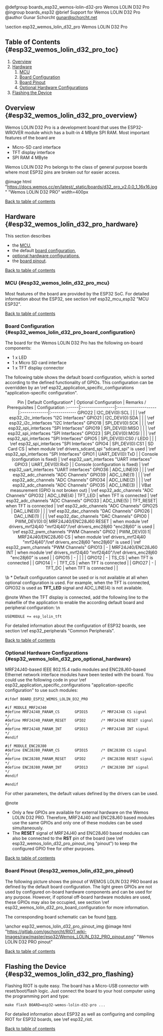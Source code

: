 <!--
SPDX-FileCopyrightText: 2018 Gunar Schorcht
SPDX-License-Identifier: LGPL-2.1-only
-->

@defgroup   boards_esp32_wemos-lolin-d32-pro Wemos LOLIN D32 Pro
@ingroup    boards_esp32
@brief      Support for Wemos LOLIN D32 Pro
@author     Gunar Schorcht <gunar@schorcht.net>

\section esp32_wemos_lolin_d32_pro Wemos LOLIN D32 Pro

## Table of Contents {#esp32_wemos_lolin_d32_pro_toc}

1. [Overview](#esp32_wemos_lolin_d32_pro_overview)
2. [Hardware](#esp32_wemos_lolin_d32_pro_hardware)
    1. [MCU](#esp32_wemos_lolin_d32_pro_mcu)
    2. [Board Configuration](#esp32_wemos_lolin_d32_pro_board_configuration)
    3. [Board Pinout](#esp32_wemos_lolin_d32_pro_pinout)
    4. [Optional Hardware Configurations](#esp32_wemos_lolin_d32_pro_optional_hardware)
3. [Flashing the Device](#esp32_wemos_lolin_d32_pro_flashing)

## Overview {#esp32_wemos_lolin_d32_pro_overview}

Wemos LOLIN D32 Pro is a development board that uses the ESP32-WROVER module
which has a built-in 4 MByte SPI RAM. Most important features of the board are

- Micro-SD card interface
- TFT display interface
- SPI RAM 4 MByte

Wemos LOLIN D32 Pro belongs to the class of general purpose boards where most
ESP32 pins are broken out for easier access.

@image html
"https://docs.wemos.cc/en/latest/_static/boards/d32_pro_v2.0.0_1_16x16.jpg" "Wemos LOLIN D32 PRO" width=400px

[Back to table of contents](#esp32_wemos_lolin_d32_pro_toc)

## Hardware {#esp32_wemos_lolin_d32_pro_hardware}

This section describes

- the [MCU](#esp32_wemos_lolin_d32_pro_mcu),
- the default [board configuration](#esp32_wemos_lolin_d32_pro_board_configuration),
- [optional hardware configurations](#esp32_wemos_lolin_d32_pro_optional_hardware),
- the [board pinout](#esp32_wemos_lolin_d32_pro_pinout).

[Back to table of contents](#esp32_wemos_lolin_d32_pro_toc)

### MCU {#esp32_wemos_lolin_d32_pro_mcu}

Most features of the board are provided by the ESP32 SoC. For detailed
information about the ESP32, see section \ref esp32_mcu_esp32 "MCU ESP32".

[Back to table of contents](#esp32_wemos_lolin_d32_pro_toc)

### Board Configuration {#esp32_wemos_lolin_d32_pro_board_configuration}

The board for the Wemos LOLIN D32 Pro has the following on-board components:

- 1 x LED
- 1 x Micro SD card interface
- 1 x TFT display connector

The following table shows the default board configuration, which is sorted
according to the defined functionality of GPIOs. This configuration can be
overridden by an \ref esp32_application_specific_configurations
"application-specific configuration".

<center>
Pin    | Default Configuration* | Optional Configuration | Remarks / Prerequisites | Configuration
:------|:-----------------|:--------------------|:--------------|:-------------
GPIO22 | I2C_DEV(0):SCL   | | | \ref esp32_i2c_interfaces "I2C Interfaces"
GPIO21 | I2C_DEV(0):SDA   | | | \ref esp32_i2c_interfaces "I2C Interfaces"
GPIO18 | SPI_DEV(0):SCK   | | | \ref esp32_spi_interfaces "SPI Interfaces"
GPIO19 | SPI_DEV(0):MISO  | | | \ref esp32_spi_interfaces "SPI Interfaces"
GPIO23 | SPI_DEV(0):MOSI  | | | \ref esp32_spi_interfaces "SPI Interfaces"
GPIO5  | SPI_DEV(0):CS0 / LED0 | | | \ref esp32_spi_interfaces "SPI Interfaces"
GPIO4  | SPI_DEV(0):CS1   | SD Card CS | when module \ref drivers_sdcard_spi "sdcard_spi" is used | \ref esp32_spi_interfaces "SPI Interfaces"
GPIO1  | UART_DEV(0):TxD  | | Console (configuration is fixed) | \ref esp32_uart_interfaces "UART interfaces"
GPIO3  | UART_DEV(0):RxD  | | Console (configuration is fixed) | \ref esp32_uart_interfaces "UART interfaces"
GPIO36 | ADC_LINE(0) | | | \ref esp32_adc_channels "ADC Channels"
GPIO39 | ADC_LINE(1) | | | \ref esp32_adc_channels "ADC Channels"
GPIO34 | ADC_LINE(2) | | | \ref esp32_adc_channels "ADC Channels"
GPIO35 | ADC_LINE(3) | | VBat measurement (GPIO is not broken out) | \ref esp32_adc_channels "ADC Channels"
GPIO32 | ADC_LINE(4) | TFT_LED  | when TFT is connected | \ref esp32_adc_channels "ADC Channels"
GPIO33 | ADC_LINE(5) | TFT_RESET| when TFT is connected | \ref esp32_adc_channels "ADC Channels"
GPIO25 | DAC_LINE(0) | | | \ref esp32_dac_channels "DAC Channels"
GPIO26 | DAC_LINE(1) | | | \ref esp32_dac_channels "DAC Channels"
GPIO0  | PWM_DEV(0):0| MRF24J40/ENC28J60 RESET | when module \ref drivers_mrf24j40 "mrf24j40"/\ref drivers_enc28j60 "enc28j60" is used | \ref esp32_pwm_channels "PWM Channels"
GPIO2  | PWM_DEV(0):1| MRF24J40/ENC28J60 CS    | when module \ref drivers_mrf24j40 "mrf24j40"/\ref drivers_enc28j60 "enc28j60" is used | \ref esp32_pwm_channels "PWM Channels"
GPIO13 | -                 | MRF24J40/ENC28J60 INT   | when module \ref drivers_mrf24j40 "mrf24j40"/\ref drivers_enc28j60 "enc28j60" is used | |
GPIO15 | -  | | | |
GPIO12 | -  | TS_CS  | when TFT is connected | |
GPIO14 | -  | TFT_CS | when TFT is connected | |
GPIO27 | -  | TFT_DC | when TFT is connected | |
</center>

\b * Default configuration cannot be used or is not available at all when
optional configuration is used. For example, when the TFT is connected,
GPIO32 is used as **TFT_LED** signal and ADC_LINE(4) is not available.

@note When the TFT display is connected, add the following line to the
makefile of the application to enable the according default board and
peripheral configuration:
\n
~~~~~~~~~~~~~~~~~~~~~~~~~~~~~~~~~~~~~~~~~~~~~~~~~~~~~~~~~~~~~~~~~~~~~~~~~~
USEMODULE += esp_lolin_tft
~~~~~~~~~~~~~~~~~~~~~~~~~~~~~~~~~~~~~~~~~~~~~~~~~~~~~~~~~~~~~~~~~~~~~~~~~~

For detailed information about the configuration of ESP32 boards, see section \ref esp32_peripherals "Common Peripherals".

[Back to table of contents](#esp32_wemos_lolin_d32_pro_toc)

### Optional Hardware Configurations {#esp32_wemos_lolin_d32_pro_optional_hardware}

MRF24J40-based IEEE 802.15.4 radio modules and ENC28J60-based Ethernet
network interface modules have been tested with the board. You could use
the following code in your \ref esp32_application_specific_configurations
"application-specific configuration" to use such modules:

~~~~~~~~~~~~~~~~~~~~~~~~~~~~~~~~~~~~~~~~~~~~~~~~~~~~~~~~~~~~~~~~~~~~~~~~~~{.c}
#ifdef BOARD_ESP32_WEMOS_LOLIN_D32_PRO

#if MODULE_MRF24J40
#define MRF24J40_PARAM_CS       GPIO15      /* MRF24J40 CS signal    */
#define MRF24J40_PARAM_RESET    GPIO2       /* MRF24J40 RESET signal */
#define MRF24J40_PARAM_INT      GPIO13      /* MRF24J40 INT signal   */
#endif

#if MODULE_ENC28J80
#define ENC28J80_PARAM_CS       GPIO15      /* ENC28J80 CS signal    */
#define ENC28J80_PARAM_RESET    GPIO2       /* ENC28J80 RESET signal */
#define ENC28J80_PARAM_INT      GPIO13      /* ENC28J80 INT signal   */
#endif

#endif
~~~~~~~~~~~~~~~~~~~~~~~~~~~~~~~~~~~~~~~~~~~~~~~~~~~~~~~~~~~~~~~~~~~~~~~~~~
For other parameters, the default values defined by the drivers can be used.

@note
- Only a few GPIOs are available for external hardware on the
  Wemos LOLIN D32 PRO. Therefore, MRF24J40 and ENC28J60 based modules use
  the same GPIOs and only one of these modules can be used simultaneously.
- The **RESET** signal of MRF24J40 and ENC28J60 based modules can also be
  connected to the **RST** pin of the board (see
  \ref esp32_wemos_lolin_d32_pro_pinout_img "pinout") to keep the configured
  GPIO free for other purposes.

[Back to table of contents](#esp32_wemos_lolin_d32_pro_toc)

### Board Pinout {#esp32_wemos_lolin_d32_pro_pinout}

The following picture shows the pinout of WEMOS LOLIN D32 PRO board as
defined by the default board configuration. The light green GPIOs are
not used by configured on-board hardware components and can be used for
any purpose. However, if optional off-board hardware modules are used,
these GPIOs may also be occupied, see section
\ref esp32_wemos_lolin_d32_pro_board_configuration for more information.

The corresponding board schematic can be found
[here](https://docs.wemos.cc/en/latest/_static/files/sch_d32_pro_v2.0.0.pdf).

\anchor esp32_wemos_lolin_d32_pro_pinout_img
@image html "https://gitlab.com/gschorcht/RIOT.wiki-Images/raw/master/esp32/Wemos_LOLIN_D32_PRO_pinout.png" "Wemos LOLIN D32 PRO pinout"

[Back to table of contents](#esp32_wemos_lolin_d32_pro_toc)

## Flashing the Device {#esp32_wemos_lolin_d32_pro_flashing}

Flashing RIOT is quite easy. The board has a Micro-USB connector with
reset/boot/flash logic. Just connect the board to your host computer
using the programming port and type:
~~~~~~~~~~~~~~~~~~~~~~~~~~~~~~~~~~~~~~~~~~~~~~~~~~~~~~~~~~~~~~~~~~~~~~~~~~
make flash BOARD=esp32-wemos-lolin-d32-pro ...
~~~~~~~~~~~~~~~~~~~~~~~~~~~~~~~~~~~~~~~~~~~~~~~~~~~~~~~~~~~~~~~~~~~~~~~~~~
For detailed information about ESP32 as well as configuring and compiling
RIOT for ESP32 boards, see \ref esp32_riot.

[Back to table of contents](#esp32_wemos_lolin_d32_pro_toc)
